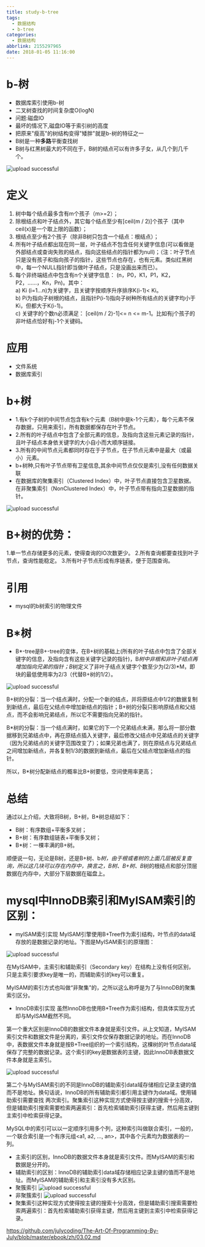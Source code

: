 ```yaml
---
title: study-b-tree
tags:
  - 数据结构
  - b-tree
categories:
  - 数据结构
abbrlink: 2155297965
date: 2018-01-05 11:16:00
---
```

# b-树
- 数据库索引使用b-树
- 二叉树查找的时间复杂度O(logN)
- 问题:磁盘IO
- 最坏的情况下,磁盘IO等于索引树的高度
- 把原来"瘦高"的树结构变得"矮胖"就是b-树的特征之一
- B树是一种<b>多路</b>平衡查找树
- B树与红黑树最大的不同在于，B树的结点可以有许多子女，从几个到几千个。

![upload successful](/images/pasted-12.png)



# 定义

1. 树中每个结点最多含有m个孩子（m>=2）；
2. 除根结点和叶子结点外，其它每个结点至少有[ceil(m / 2)]个孩子（其中ceil(x)是一个取上限的函数）；
3. 根结点至少有2个孩子（除非B树只包含一个结点：根结点）；
4. 所有叶子结点都出现在同一层，叶子结点不包含任何关键字信息(可以看做是外部结点或查询失败的结点，指向这些结点的指针都为null)；（注：叶子节点只是没有孩子和指向孩子的指针，这些节点也存在，也有元素。类似红黑树中，每一个NULL指针即当做叶子结点，只是没画出来而已）。
5. 每个非终端结点中包含有n个关键字信息： (n，P0，K1，P1，K2，P2，......，Kn，Pn)。其中：  
a) Ki (i=1...n)为关键字，且关键字按顺序升序排序K(i-1)< Ki。  
b) Pi为指向子树根的结点，且指针P(i-1)指向子树种所有结点的关键字均小于Ki，但都大于K(i-1)。   
c) 关键字的个数n必须满足： [ceil(m / 2)-1]<= n <= m-1。比如有j个孩子的非叶结点恰好有j-1个关键码。

# 应用
- 文件系统
- 数据库索引


# b+树
- 1.有k个子树的中间节点包含有k个元素（B树中是k-1个元素），每个元素不保存数据，只用来索引，所有数据都保存在叶子节点。
- 2.所有的叶子结点中包含了全部元素的信息，及指向含这些元素记录的指针，且叶子结点本身依关键字的大小自小而大顺序链接。
- 3.所有的中间节点元素都同时存在于子节点，在子节点元素中是最大（或最小）元素。
- b+树种,只有叶子节点带有卫星信息,其余中间节点仅仅是索引,没有任何数据关联
- 在数据库的聚集索引（Clustered Index）中，叶子节点直接包含卫星数据。在非聚集索引（NonClustered Index）中，叶子节点带有指向卫星数据的指针。

![upload successful](/images/pasted-13.png)

# B+树的优势：
1.单一节点存储更多的元素，使得查询的IO次数更少。
2.所有查询都要查找到叶子节点，查询性能稳定。
3.所有叶子节点形成有序链表，便于范围查询。

# 引用
- mysql的b树索引的物理文件


# B*树
- B*-tree是B+-tree的变体，在B+树的基础上(所有的叶子结点中包含了全部关键字的信息，及指向含有这些关键字记录的指针)，B*树中非根和非叶子结点再增加指向兄弟的指针；B*树定义了非叶子结点关键字个数至少为(2/3)*M，即块的最低使用率为2/3（代替B+树的1/2）。

![upload successful](/images/pasted-14.png)

B+树的分裂：当一个结点满时，分配一个新的结点，并将原结点中1/2的数据复制到新结点，最后在父结点中增加新结点的指针；B+树的分裂只影响原结点和父结点，而不会影响兄弟结点，所以它不需要指向兄弟的指针。

B\*树的分裂：当一个结点满时，如果它的下一个兄弟结点未满，那么将一部分数据移到兄弟结点中，再在原结点插入关键字，最后修改父结点中兄弟结点的关键字（因为兄弟结点的关键字范围改变了）；如果兄弟也满了，则在原结点与兄弟结点之间增加新结点，并各复制1/3的数据到新结点，最后在父结点增加新结点的指针。

所以，B\*树分配新结点的概率比B+树要低，空间使用率更高；

# 总结

通过以上介绍，大致将B树，B+树，B*树总结如下：

* B树：有序数组+平衡多叉树；
* B+树：有序数组链表+平衡多叉树；
* B\*树：一棵丰满的B+树。


顺便说一句，无论是B树，还是B+树、b*树，由于根或者树的上面几层被反复查询，所以这几块可以存在内存中，换言之，B树、B+树、B*树的根结点和部分顶层数据在内存中，大部分下层数据在磁盘上。


# mysql中InnoDB索引和MyISAM索引的区别：


- myISAM索引实现
MyISAM引擎使用B+Tree作为索引结构，叶节点的data域存放的是数据记录的地址。下图是MyISAM索引的原理图：

![upload successful](/images/pasted-77.png)


在MyISAM中，主索引和辅助索引（Secondary key）在结构上没有任何区别，只是主索引要求key是唯一的，而辅助索引的key可以重复。

MyISAM的索引方式也叫做“非聚集”的，之所以这么称呼是为了与InnoDB的聚集索引区分。

- InnoDB索引实现
虽然InnoDB也使用B+Tree作为索引结构，但具体实现方式却与MyISAM截然不同。

第一个重大区别是InnoDB的数据文件本身就是索引文件。从上文知道，MyISAM索引文件和数据文件是分离的，索引文件仅保存数据记录的地址。而在InnoDB中，表数据文件本身就是按B+Tree组织的一个索引结构，这棵树的叶节点data域保存了完整的数据记录。这个索引的key是数据表的主键，因此InnoDB表数据文件本身就是主索引。


![upload successful](/images/pasted-78.png)


第二个与MyISAM索引的不同是InnoDB的辅助索引data域存储相应记录主键的值而不是地址。换句话说，InnoDB的所有辅助索引都引用主键作为data域。使用辅助索引需要查找 两次索引。聚集索引这种实现方式使得按主键的搜索十分高效，但是辅助索引搜索需要检索两遍索引：首先检索辅助索引获得主键，然后用主键到主索引中检索获得记录。

MySQL中的索引可以以一定顺序引用多个列，这种索引叫做联合索引，一般的，一个联合索引是一个有序元组<a1, a2, …, an>，其中各个元素均为数据表的一列。

- 主索引的区别，InnoDB的数据文件本身就是索引文件。而MyISAM的索引和数据是分开的。
- 辅助索引的区别：InnoDB的辅助索引data域存储相应记录主键的值而不是地址。而MyISAM的辅助索引和主索引没有多大区别。
- 聚簇索引
![upload successful](/images/pasted-15.png)
- 非聚簇索引
![upload successful](/images/pasted-17.png)
- 聚集索引这种实现方式使得按主键的搜索十分高效，但是辅助索引搜索需要检索两遍索引：首先检索辅助索引获得主键，然后用主键到主索引中检索获得记录。


https://github.com/julycoding/The-Art-Of-Programming-By-July/blob/master/ebook/zh/03.02.md
